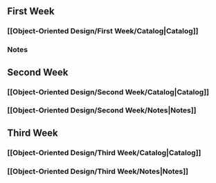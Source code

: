 ## First Week

### [[Object-Oriented Design/First Week/Catalog|Catalog]]

### Notes

## Second Week

### [[Object-Oriented Design/Second Week/Catalog|Catalog]]

### [[Object-Oriented Design/Second Week/Notes|Notes]]

## Third Week

### [[Object-Oriented Design/Third Week/Catalog|Catalog]]

### [[Object-Oriented Design/Third Week/Notes|Notes]]